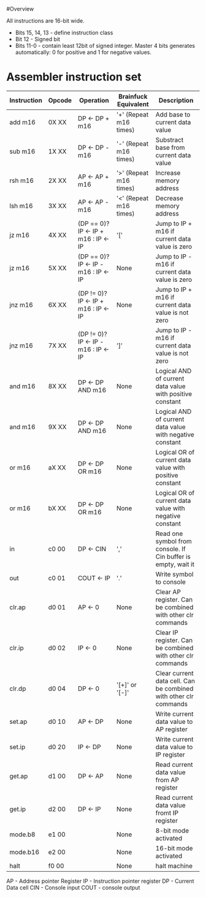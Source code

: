 #Overview

All instructions are 16-bit wide.

* Bits 15, 14, 13 - define instruction class
* Bit 12 - Signed bit
* Bits 11-0 - contain least 12bit of signed integer. Master 4 bits generates automatically: 0 for positive and 1 for negative values.

# Assembler instruction set

|Instruction |Opcode | Operation| Brainfuck Equivalent | Description|
|------------|-------|----------|----------------------|------------|
|add m16     |0X XX  |DP ← DP + m16 | '+' (Repeat m16 times) | Add base to current data value |
|sub m16     |1X XX  |DP ← DP - m16 | '-' (Repeat m16 times) | Substract base from  current data value |
|rsh m16     |2X XX  |AP ← AP + m16 | '>' (Repeat m16 times) | Increase memory address |
|lsh m16     |3X XX  |AP ← AP - m16 | '<' (Repeat m16 times) | Decrease memory address |
|jz m16      |4X XX  |(DP == 0)? IP ← IP + m16 : IP ← IP | '['  | Jump to IP + m16 if  current data value is zero |
|jz m16      |5X XX  |(DP == 0)? IP ← IP - m16 : IP ← IP | None  | Jump to IP - m16 if  current data value is zero |
|jnz m16     |6X XX  |(DP != 0)? IP ← IP + m16 : IP ← IP | None  | Jump to IP + m16 if  current data value is not zero |
|jnz m16     |7X XX  |(DP != 0)? IP ← IP - m16 : IP ← IP | ']'  | Jump to IP - m16 if  current data value is not zero |
|and m16     |8X XX  |DP ← DP AND m16 | None | Logical AND of current data value with positive constant|
|and m16     |9X XX  |DP ← DP AND m16 | None | Logical AND of current data value with negative constant|
|or m16      |aX XX  |DP ← DP OR m16 | None | Logical OR of current data value with positive constant|
|or m16      |bX XX  |DP ← DP OR m16 | None | Logical OR of current data value with negative constant|
|in          |c0 00  |DP ← CIN  | ','  | Read one symbol from console. If Cin buffer is empty, wait it |
|out         |c0 01  |COUT ← IP | '.'  | Write symbol to console |
|clr.ap      |d0 01  |AP ← 0 | None  | Clear AP register. Can be combined with other clr commands |
|clr.ip      |d0 02  |IP ← 0 | None  | Clear IP register. Can be combined with other clr commands |
|clr.dp      |d0 04  |DP ← 0 | '[+]' or '[-]'  | Clear current data cell. Can be combined with other clr commands |
|set.ap      |d0 10  |AP ← DP | None  | Write current data value to AP register |
|set.ip      |d0 20  |IP ← DP | None  | Write current data value to IP register |
|get.ap      |d1 00  |DP ← AP | None  | Read current data value from AP register |
|get.ip      |d2 00  |DP ← IP | None  | Read current data value fromt IP register |
|mode.b8     |e1 00  |        | None  | 8-bit mode activated  |
|mode.b16    |e2 00  |        | None  | 16-bit mode activated |
|halt        |f0 00  |        | None  | halt machine          |

AP - Address pointer Register
IP - Instruction pointer register
DP - Current Data cell
CIN - Console input
COUT - console output
